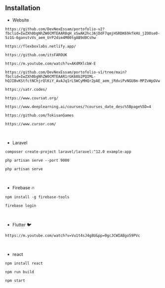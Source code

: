 ## Installation

- Website 

```
https://github.com/DevNexEssam/portofolio-v2?fbclid=IwZXh0bgNhZW0CMTEAAR0qH_xSwAK2hcJAjDdF7qmjHSRDK69kfkHU_jZOOse0-5z1G-6ganstvVs_aem_UrP2dim4M00tgAB9d0Cshw
```

```
https://flexboxlabs.netlify.app/
```

```
https://github.com/itsFAROUK
```

```
https://m.youtube.com/watch?v=AKdMXlcbW-E
```

```
https://github.com/DevNexEssam/portofolio-v1/tree/main?fbclid=IwZXh0bgNhZW0CMTEAAR1rGK68b2PQIML-hQJIBvKStfctNChjrQlKiY_AvAJq1rLSWCyMHQr2pAE_aem_jRdviPvNGU8m-MPZvWpGVw
```

```
https://satr.codes/
```

```
https://www.coursat.org/
```

```
https://www.deeplearning.ai/courses/?courses_date_desc%5Bpage%5D=4
```

```
https://github.com/TokisanGames
```

```
https://www.cursor.com/
```

<br>

- Laravel 

  

```
composer create-project laravel/laravel:^12.0 example-app
```


```
php artisan serve --port 9000
```


```
php artisan serve
```

<br>

- Firebase 🔥


```
npm install -g firebase-tools
```
```
firebase login 
```
<br>

- Flutter 🐦


```
https://m.youtube.com/watch?v=Vu1t4sJ4g8U&pp=0gcJCWIABgo59PVc
```

<br>

- react

```
npm install react
```

```
npm run build
```

```
npm start
```
